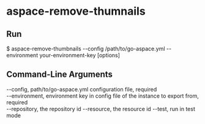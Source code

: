 # aspace-remove-thumnails

## Run
$ aspace-remove-thumbnails --config /path/to/go-aspace.yml --environment your-environment-key [options]

## Command-Line Arguments
--config, path/to/go-aspace.yml configuration file, required<br>
--environment, environment key in config file of the instance to export from, required<br>
--repository, the repository id
--resource, the resource id 
--test, run in test mode<br>